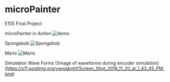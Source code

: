 # microPainter
E155 Final Project

microPainter in Action
![demo](http://makeagif.com/i/eqlPvv.gif)

Spongebob
![Spongebob](https://s17.postimg.org/6s5ar4vof/15388627_1388063107873247_1323620748_o.jpg "Spongebob")

Mario
![Mario](https://s17.postimg.org/crt1usggv/15322476_1388063104539914_1027330583_o.jpg "Mario")

Simulation Wave Forms
![Image of waveforms during encoder simulation]
(https://s11.postimg.org/ywxjabohf/Screen_Shot_2016_11_20_at_1_43_45_PM.png)
